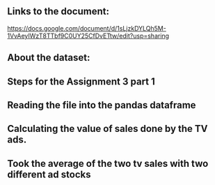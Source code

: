## Links to the document:
https://docs.google.com/document/d/1sLjzkDYLQh5M-1VvAeyIWzT8TTbf9C0UY25CfDvETtw/edit?usp=sharing

## About the dataset:
## 


## Steps for the Assignment 3 part 1
## Reading the file into the pandas dataframe
## Calculating the value of sales done by the TV ads.
## Took the average of the two tv sales with two different ad stocks 

